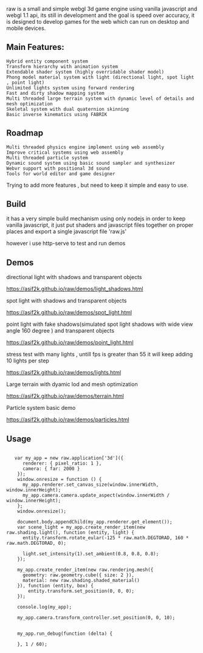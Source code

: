 raw is a small and simple webgl 3d game engine using vanilla javascript and webgl 1.1 api, its still in development and the goal is speed over accuracy, it is designed to develop games for the web which can run on desktop and mobile devices.



## Main Features:
```
Hybrid entity component system
Transform hierarchy with animation system
Extendable shader system (highly overridable shader model)
Phong model material system with light (directional light, spot light , point light)
Unlimited lights system using forward rendering
Fast and dirty shadow mapping system
Multi threaded large terrain system with dynamic level of details and mesh optimization
Skeletal system with dual quaternion skinning
Basic inverse kinematics using FABRIK
```




## Roadmap
```
Multi threaded physics engine implement using web assembly
Improve critical systems using web assembly
Multi threaded particle system
Dynamic sound system using basic sound sampler and synthesizer  
Webvr support with positional 3d sound
Tools for world editor and game designer
```

Trying to add more features , but need to keep it simple and easy to use.

## Build
it has a very simple build mechanism using only nodejs in order to keep vanilla javascript, it just put shaders and javascript files together on proper places and export a single javascript file 'raw.js'

however i use http-serve to test and run demos


## Demos

directional light with shadows and transparent objects

https://asif2k.github.io/raw/demos/light_shadows.html


spot light with shadows and transparent objects

https://asif2k.github.io/raw/demos/spot_light.html


point light with fake shadows(simulated spot light shadows with wide view angle 160 degree ) and transparent objects

https://asif2k.github.io/raw/demos/point_light.html


stress test with many lights , untill fps is greater than 55 it will keep adding 10 lights per step

https://asif2k.github.io/raw/demos/lights.html



Large terrain with dyamic lod and mesh optimization

https://asif2k.github.io/raw/demos/terrain.html


Particle system basic demo

https://asif2k.github.io/raw/demos/particles.html



## Usage
```

   var my_app = new raw.application['3d']({
      renderer: { pixel_ratio: 1 },
      camera: { far: 2000 }
    });
    window.onresize = function () {
      my_app.renderer.set_canvas_size(window.innerWidth, window.innerHeight);
      my_app.camera.camera.update_aspect(window.innerWidth / window.innerHeight);
    };
    window.onresize();

    document.body.appendChild(my_app.renderer.get_element());
    var scene_light = my_app.create_render_item(new raw.shading.light(), function (entity, light) {
      entity.transform.rotate_eular(-125 * raw.math.DEGTORAD, 160 * raw.math.DEGTORAD, 0);

      light.set_intensity(1).set_ambient(0.8, 0.8, 0.8);
    });

    my_app.create_render_item(new raw.rendering.mesh({
      geometry: raw.geometry.cube({ size: 2 }),
      material: new raw.shading.shaded_material()
    }), function (entity, box) {
        entity.transform.set_position(0, 0, 0);
    });

    console.log(my_app);

    my_app.camera.transform_controller.set_position(0, 0, 10);
  

    my_app.run_debug(function (delta) {

    }, 1 / 60);



```
